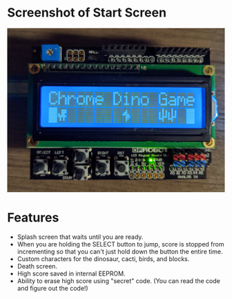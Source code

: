 # Screenshot of Start Screen

![](images/splashscreen.png)

# Features
* Splash screen that waits until you are ready.
* When you are holding the SELECT button to jump, score is stopped from incrementing so that you can't just hold down the button the entire time.
* Custom characters for the dinosaur, cacti, birds, and blocks.
* Death screen.
* High score saved in internal EEPROM.
* Ability to erase high score using "secret" code. (You can read the code and figure out the code!)
